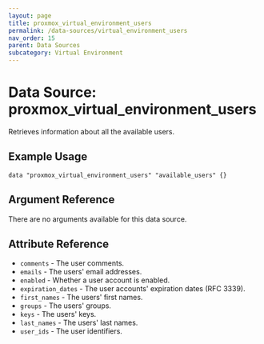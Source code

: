 ```yaml
---
layout: page
title: proxmox_virtual_environment_users
permalink: /data-sources/virtual_environment_users
nav_order: 15
parent: Data Sources
subcategory: Virtual Environment
---
```


# Data Source: proxmox_virtual_environment_users

Retrieves information about all the available users.

## Example Usage

```
data "proxmox_virtual_environment_users" "available_users" {}
```

## Argument Reference

There are no arguments available for this data source.

## Attribute Reference

* `comments` - The user comments.
* `emails` - The users' email addresses.
* `enabled` - Whether a user account is enabled.
* `expiration_dates` - The user accounts' expiration dates (RFC 3339).
* `first_names` - The users' first names.
* `groups` - The users' groups.
* `keys` - The users' keys.
* `last_names` - The users' last names.
* `user_ids` - The user identifiers.
